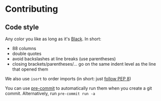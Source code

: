 # Contributing

## Code style

Any color you like as long as it's [Black](https://github.com/psf/black).
In short:

* 88 columns
* double quotes
* avoid backslashes at line breaks (use parentheses)
* closing brackets/parentheses/... go on the same indent level as the line
  that opened them

We also use `isort` to order imports (in short: just
[follow PEP 8](https://www.python.org/dev/peps/pep-0008/#imports))

You can use [pre-commit](https://pre-commit.com/) to automatically run them
when you create a git commit.
Alternatively, run `pre-commit run -a`
